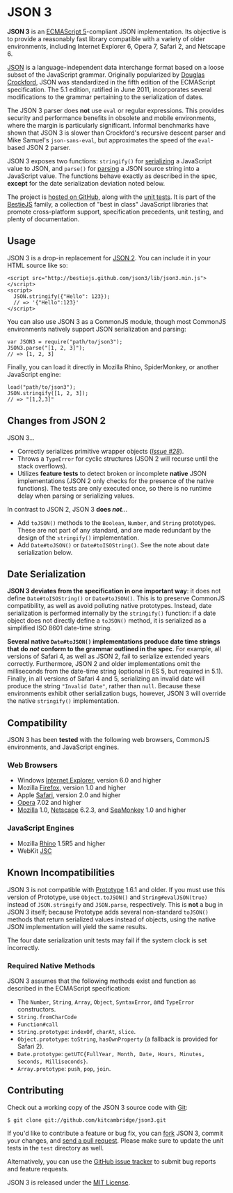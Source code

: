 JSON 3
======

**JSON 3** is an [ECMAScript 5](http://es5.github.com/)-compliant JSON implementation. Its objective is to provide a reasonably fast library compatible with a variety of older environments, including Internet Explorer 6, Opera 7, Safari 2, and Netscape 6.

[JSON](http://json.org/) is a language-independent data interchange format based on a loose subset of the JavaScript grammar. Originally popularized by [Douglas Crockford](http://www.crockford.com/), JSON was standardized in the fifth edition of the ECMAScript specification. The 5.1 edition, ratified in June 2011, incorporates several modifications to the grammar pertaining to the serialization of dates.

The JSON 3 parser does **not** use `eval` or regular expressions. This provides security and performance benefits in obsolete and mobile environments, where the margin is particularly significant. Informal benchmarks have shown that JSON 3 is slower than Crockford's recursive descent parser and Mike Samuel's `json-sans-eval`, but approximates the speed of the `eval`-based JSON 2 parser.

JSON 3 exposes two functions: `stringify()` for [serializing](https://developer.mozilla.org/en/JavaScript/Reference/Global_Objects/JSON/stringify) a JavaScript value to JSON, and `parse()` for [parsing](https://developer.mozilla.org/en/JavaScript/Reference/Global_Objects/JSON/parse) a JSON source string into a JavaScript value. The functions behave exactly as described in the spec, **except** for the date serialization deviation noted below.

The project is [hosted on GitHub](http://github.com/bestiejs/json3), along with the [unit tests](http://bestiejs.github.com/json3/test/test_browser.html). It is part of the [BestieJS](http://github.com/bestiejs) family, a collection of "best in class" JavaScript libraries that promote cross-platform support, specification precedents, unit testing, and plenty of documentation.

## Usage

JSON 3 is a drop-in replacement for [JSON 2](http://json.org/js). You can include it in your HTML source like so:

    <script src="http://bestiejs.github.com/json3/lib/json3.min.js"></script>
    <script>
      JSON.stringify({"Hello": 123});
      // => '{"Hello":123}'
    </script>

You can also use JSON 3 as a CommonJS module, though most CommonJS environments natively support JSON serialization and parsing:

    var JSON3 = require("path/to/json3");
    JSON3.parse("[1, 2, 3]");
    // => [1, 2, 3]

Finally, you can load it directly in Mozilla Rhino, SpiderMonkey, or another JavaScript engine:

    load("path/to/json3");
    JSON.stringify([1, 2, 3]);
    // => "[1,2,3]"

## Changes from JSON 2

JSON 3...

* Correctly serializes primitive wrapper objects (*[Issue #28](https://github.com/douglascrockford/JSON-js/issues/28)*).
* Throws a `TypeError` for cyclic structures (JSON 2 will recurse until the stack overflows).
* Utilizes **feature tests** to detect broken or incomplete **native** JSON implementations (JSON 2 only checks for the presence of the native functions). The tests are only executed once, so there is no runtime delay when parsing or serializing values.

In contrast to JSON 2, JSON 3 **does *not***...

* Add `toJSON()` methods to the `Boolean`, `Number`, and `String` prototypes. These are not part of any standard, and are made redundant by the design of the `stringify()` implementation.
* Add `Date#toJSON()` or `Date#toISOString()`. See the note about date serialization below.

## Date Serialization

**JSON 3 deviates from the specification in one important way**: it does not define `Date#toISOString()` or `Date#toJSON()`. This is to preserve CommonJS compatibility, as well as avoid polluting native prototypes. Instead, date serialization is performed internally by the `stringify()` function: if a date object does not directly define a `toJSON()` method, it is serialized as a simplified ISO 8601 date-time string.

**Several native `Date#toJSON()` implementations produce date time strings that do *not* conform to the grammar outlined in the spec**. For example, all versions of Safari 4, as well as JSON 2, fail to serialize extended years correctly. Furthermore, JSON 2 and older implementations omit the milliseconds from the date-time string (optional in ES 5, but required in 5.1). Finally, in all versions of Safari 4 and 5, serializing an invalid date will produce the string `"Invalid Date"`, rather than `null`. Because these environments exhibit other serialization bugs, however, JSON 3 will override the native `stringify()` implementation.

## Compatibility

JSON 3 has been **tested** with the following web browsers, CommonJS environments, and JavaScript engines.

### Web Browsers

- Windows [Internet Explorer](http://www.microsoft.com/windows/internet-explorer), version 6.0 and higher
- Mozilla [Firefox](http://www.mozilla.com/firefox), version 1.0 and higher
- Apple [Safari](http://www.apple.com/safari), version 2.0 and higher
- [Opera](http://www.opera.com) 7.02 and higher
- [Mozilla](http://www.mozilla.org/projects/browsers.html) 1.0, [Netscape](http://browser.netscape.com/releases) 6.2.3, and [SeaMonkey](http://www.seamonkey-project.org/) 1.0 and higher

### JavaScript Engines

- Mozilla [Rhino](http://www.mozilla.org/rhino) 1.5R5 and higher
- WebKit [JSC](https://trac.webkit.org/wiki/JSC)

## Known Incompatibilities

JSON 3 is not compatible with [Prototype](http://prototypejs.org) 1.6.1 and older. If you must use this version of Prototype, use `Object.toJSON()` and `String#evalJSON(true)` instead of `JSON.stringify` and `JSON.parse`, respectively. This is **not** a bug in JSON 3 itself; because Prototype adds several non-standard `toJSON()` methods that return serialized values instead of objects, using the native JSON implementation will yield the same results.

The four date serialization unit tests may fail if the system clock is set incorrectly.

### Required Native Methods

JSON 3 assumes that the following methods exist and function as described in the ECMAScript specification:

- The `Number`, `String`, `Array`, `Object`, `SyntaxError`, and `TypeError` constructors.
- `String.fromCharCode`
- `Function#call`
- `String.prototype`: `indexOf`, `charAt`, `slice`.
- `Object.prototype`: `toString`, `hasOwnProperty` (a fallback is provided for Safari 2).
- `Date.prototype`: `getUTC{FullYear, Month, Date, Hours, Minutes, Seconds, Milliseconds}`.
- `Array.prototype`: `push`, `pop`, `join`.

## Contributing

Check out a working copy of the JSON 3 source code with [Git](http://git-scm.com/):

    $ git clone git://github.com/kitcambridge/json3.git

If you'd like to contribute a feature or bug fix, you can [fork](http://help.github.com/fork-a-repo/) JSON 3, commit your changes, and [send a pull request](http://help.github.com/send-pull-requests/). Please make sure to update the unit tests in the `test` directory as well.

Alternatively, you can use the [GitHub issue tracker](http://github.com/bestiejs/json3/issues) to submit bug reports and feature requests.

JSON 3 is released under the [MIT License](http://kit.mit-license.org/).